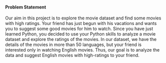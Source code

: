 #### Problem Statement
Our aim in this project is to explore the movie dataset and find some movies with high ratings. Your friend has just begun with his vacations and wants you to suggest some good movies for him to watch.
Since you have just learned Python, you decided to use your Python skills to analyze a movie dataset and explore the ratings of the movies. In our dataset, we have the details of the movies in more than 50 languages, but your friend is interested only in watching English movies. Thus, our goal is to analyze the data and suggest English movies with high-ratings to your friend.


